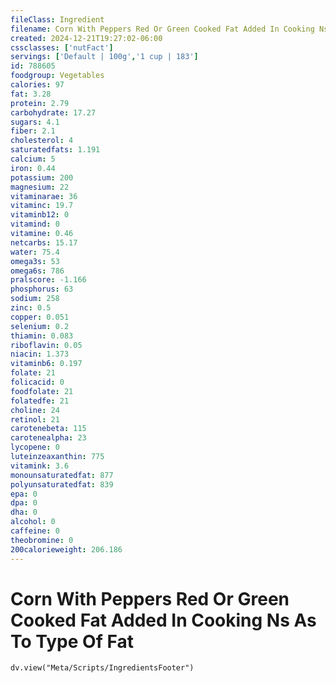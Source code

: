 ```yaml
---
fileClass: Ingredient
filename: Corn With Peppers Red Or Green Cooked Fat Added In Cooking Ns As To Type Of Fat
created: 2024-12-21T19:27:02-06:00
cssclasses: ['nutFact']
servings: ['Default | 100g','1 cup | 183']
id: 788605
foodgroup: Vegetables
calories: 97
fat: 3.28
protein: 2.79
carbohydrate: 17.27
sugars: 4.1
fiber: 2.1
cholesterol: 4
saturatedfats: 1.191
calcium: 5
iron: 0.44
potassium: 200
magnesium: 22
vitaminarae: 36
vitaminc: 19.7
vitaminb12: 0
vitamind: 0
vitamine: 0.46
netcarbs: 15.17
water: 75.4
omega3s: 53
omega6s: 786
pralscore: -1.166
phosphorus: 63
sodium: 258
zinc: 0.5
copper: 0.051
selenium: 0.2
thiamin: 0.083
riboflavin: 0.05
niacin: 1.373
vitaminb6: 0.197
folate: 21
folicacid: 0
foodfolate: 21
folatedfe: 21
choline: 24
retinol: 21
carotenebeta: 115
carotenealpha: 23
lycopene: 0
luteinzeaxanthin: 775
vitamink: 3.6
monounsaturatedfat: 877
polyunsaturatedfat: 839
epa: 0
dpa: 0
dha: 0
alcohol: 0
caffeine: 0
theobromine: 0
200calorieweight: 206.186
---
```


# Corn With Peppers Red Or Green Cooked Fat Added In Cooking Ns As To Type Of Fat

```dataviewjs
dv.view("Meta/Scripts/IngredientsFooter")
```